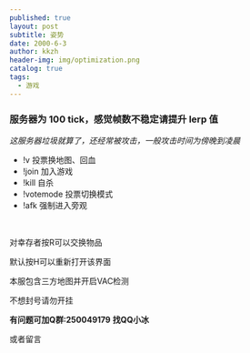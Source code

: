 ```yaml
---
published: true
layout: post
subtitle: 姿势
date: 2000-6-3
author: kkzh
header-img: img/optimization.png
catalog: true
tags:
  - 游戏
---
```


 
### 服务器为 100 tick，感觉帧数不稳定请提升 lerp 值 



 _这服务器垃圾就算了，还经常被攻击，一般攻击时间为傍晚到凌晨_ 
 
  
- !v  投票换地图、回血
- !join 加入游戏
- !kill 自杀
- !votemode  投票切换模式
- !afk 强制进入旁观
<br>

对幸存者按R可以交换物品
  
 默认按H可以重新打开该界面
 
本服包含三方地图并开启VAC检测

不想封号请勿开挂<br>
  
**有问题可加Q群:250049179**
**找QQ小冰**  

或者留言

